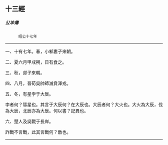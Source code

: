 

## 十三經

##### 公羊傳
　　　`昭公十七年`

* * *

一、十有七年。春，小邾婁子來朝。

二、夏六月甲戌朔，日有食之。

三、秋，郯子來朝。

四、八月，晉荀吳帥師滅賁渾戎。

五、冬，有星孛于大辰。

孛者何？彗星也。其言于大辰何？在大辰也。大辰者何？大火也。大火為大辰，伐為大辰，北辰亦為大辰。何以書？記異也。

六、楚人及吳戰于長岸。

詐戰不言戰，此其言戰何？敵也。

* * *

